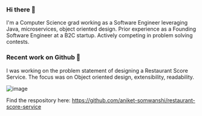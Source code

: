 ### Hi there 👋
I'm a Computer Science grad working as a Software Engineer leveraging Java, microservices, object oriented design. Prior experience as a Founding Software Engineer at a B2C startup. Actively competing in problem solving contests.

### Recent work on Github 💬
I was working on the problem statement of designing a Restaurant Score Service. The focus was on Object oriented design, extensibility, readability. 

![image](https://github.com/aniket-somwanshi/aniket-somwanshi/assets/53231464/c527de4a-d51b-450f-92c6-1e67070d9735)

Find the respository here: https://github.com/aniket-somwanshi/restaurant-score-service
<!--
**aniket-somwanshi/aniket-somwanshi** is a ✨ _special_ ✨ repository because its `README.md` (this file) appears on your GitHub profile.

Here are some ideas to get you started:

- 🔭 I’m currently working on ...
- 🌱 I’m currently learning ...
- 👯 I’m looking to collaborate on ...
- 🤔 I’m looking for help with ...
- 💬 Ask me about ...
- 📫 How to reach me: ...
- 😄 Pronouns: ...
- ⚡ Fun fact: ...
-->
